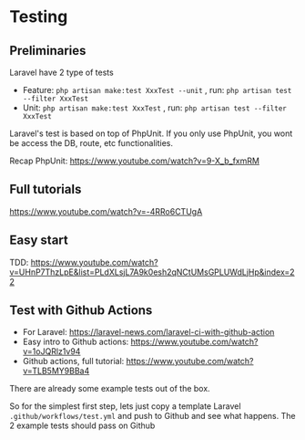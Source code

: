 # Testing

## Preliminaries

Laravel have 2 type of tests
- Feature: `php artisan make:test XxxTest --unit` , run: `php artisan test --filter XxxTest`
- Unit: `php artisan make:test XxxTest` , run: `php artisan test --filter XxxTest`

Laravel's test is based on top of PhpUnit. If you only use PhpUnit, you wont be access the DB, route, etc functionalities.

Recap PhpUnit: https://www.youtube.com/watch?v=9-X_b_fxmRM

## Full tutorials

https://www.youtube.com/watch?v=-4RRo6CTUgA

## Easy start

TDD: https://www.youtube.com/watch?v=UHnP7ThzLpE&list=PLdXLsjL7A9k0esh2qNCtUMsGPLUWdLjHp&index=22

## Test with Github Actions

- For Laravel: https://laravel-news.com/laravel-ci-with-github-action
- Easy intro to Github actions: https://www.youtube.com/watch?v=1oJQRlz1v94
- Github actions, full tutorial: https://www.youtube.com/watch?v=TLB5MY9BBa4

There are already some example tests out of the box. 

So for the simplest first step, lets just copy a template Laravel `.github/workflows/test.yml` and push to Github and see what happens. The 2 example tests should pass on Github